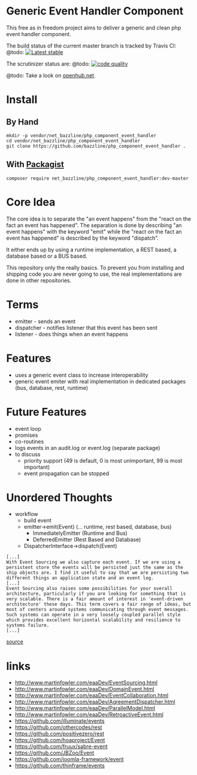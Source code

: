 # Generic Event Handler Component

This free as in freedom project aims to deliver a generic and clean php event handler component.

The build status of the current master branch is tracked by Travis CI:
@todo: [![Latest stable](https://img.shields.io/packagist/v/net_bazzline/php_component_event.svg)](https://packagist.org/packages/net_bazzline/php_component_event)

The scrutinizer status are:
@todo: [![code quality](https://scrutinizer-ci.com/g/bazzline/php_component_event/badges/quality-score.png?b=master)](https://scrutinizer-ci.com/g/bazzline/php_component_event/)

@todo: Take a look on [openhub.net](https://www.openhub.net/p/php_component_event).

# Install

## By Hand

```
mkdir -p vendor/net_bazzline/php_component_event_handler
cd vendor/net_bazzline/php_component_event_handler
git clone https://github.com/bazzline/php_component_event_handler .
```

## With [Packagist](https://packagist.org/packages/net_bazzline/php_component_event_handler)

```
composer require net_bazzline/php_component_event_handler:dev-master
```

# Core Idea

The core idea is to separate the "an event happens" from the "react on the fact an event has happened". The separation is done by describing "an event happens" with the keyword "emit" while the "react on the fact an event has happened" is described by the keyword "dispatch".

It either ends up by using a runtime implementation, a REST based, a database based or a BUS based. 

This repository only the really basics. To prevent you from installing and shipping code you are never going to use, the real implementations are done in other repositories.

# Terms

* emitter       - sends an event
* dispatcher    - notifies listener that this event has been sent
* listener      - does things when an event happens

# Features

* uses a generic event class to increase interoperability
* generic event emiter with real implementation in dedicated packages (bus, database, rest, runtime)

# Future Features

* event loop
* promises
* co-routines
* logs events in an audit.log or event.log (separate package)
* to discuss
    * priority support (49 is default, 0 is most unimportant, 99 is most important)
    * event propagation can be stopped

# Unordered Thoughts

* workflow
    * build event
    * emitter->emit(Event) (... runtime, rest based, database, bus)
        * ImmediatelyEmitter (Runtime and Bus)
        * DeferredEmitter (Rest Based and Database)
    * DispatcherInterface->dispatch(Event)

```
[...]
With Event Sourcing we also capture each event. If we are using a persistent store the events will be persisted just the same as the ship objects are. I find it useful to say that we are persisting two different things an application state and an event log.
[...]
Event Sourcing also raises some possibilities for your overall architecture, particularly if you are looking for something that is very scalable. There is a fair amount of interest in 'event-driven architecture' these days. This term covers a fair range of ideas, but most of centers around systems communicating through event messages. Such systems can operate in a very loosely coupled parallel style which provides excellent horizontal scalability and resilience to systems failure.
[...]
```
[source](http://www.martinfowler.com/eaaDev/EventSourcing.html)

# links

* http://www.martinfowler.com/eaaDev/EventSourcing.html
* http://www.martinfowler.com/eaaDev/DomainEvent.html
* http://www.martinfowler.com/eaaDev/EventCollaboration.html
* http://www.martinfowler.com/eaaDev/AgreementDispatcher.html
* http://www.martinfowler.com/eaaDev/ParallelModel.html
* http://www.martinfowler.com/eaaDev/RetroactiveEvent.html
* https://github.com/illuminate/events
* https://github.com/othercodes/rest
* https://github.com/positivezero/rest
* https://github.com/hoaproject/Event
* https://github.com/fruux/sabre-event
* https://github.com/JBZoo/Event
* https://github.com/joomla-framework/event
* https://github.com/thinframe/events
